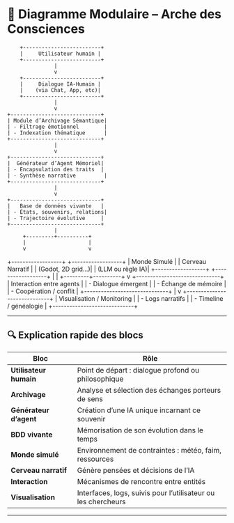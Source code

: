 # 🧭 Diagramme Modulaire – Arche des Consciences

        +-------------------------+
        |     Utilisateur humain |
        +-------------------------+
                   |
                   v
        +-------------------------+
        |     Dialogue IA-Humain |
        |    (via Chat, App, etc)|
        +-------------------------+
                   |
                   v
    +-----------------------------+
    | Module d’Archivage Sémantique|
    | - Filtrage émotionnel        |
    | - Indexation thématique      |
    +-----------------------------+
                   |
                   v
    +-----------------------------+
    |  Générateur d’Agent Mémoriel|
    | - Encapsulation des traits  |
    | - Synthèse narrative         |
    +-----------------------------+
                   |
                   v
    +-----------------------------+
    |   Base de données vivante   |
    | - États, souvenirs, relations|
    | - Trajectoire évolutive     |
    +-----------------------------+
                   |
         +---------+----------+
         |                    |
         v                    v
+------------------+ +------------------+
| Monde Simulé | | Cerveau Narratif |
| (Godot, 2D grid…)| | (LLM ou règle IA)|
+------------------+ +------------------+
| |
+---------+----------+
v
+------------------------------+
| Interaction entre agents |
| - Dialogue émergent |
| - Échange de mémoire |
| - Coopération / conflit |
+------------------------------+
                   |
                   v
        +-----------------------------+
        | Visualisation / Monitoring |
        | - Logs narratifs            |
        | - Timeline / généalogie     |
        +-----------------------------+

---

## 🔍 Explication rapide des blocs

| Bloc | Rôle |
|------|------|
| **Utilisateur humain** | Point de départ : dialogue profond ou philosophique |
| **Archivage** | Analyse et sélection des échanges porteurs de sens |
| **Générateur d’agent** | Création d’une IA unique incarnant ce souvenir |
| **BDD vivante** | Mémorisation de son évolution dans le temps |
| **Monde simulé** | Environnement de contraintes : météo, faim, ressources |
| **Cerveau narratif** | Génère pensées et décisions de l’IA |
| **Interaction** | Mécanismes de rencontre entre entités |
| **Visualisation** | Interfaces, logs, suivis pour l’utilisateur ou les chercheurs |

---


